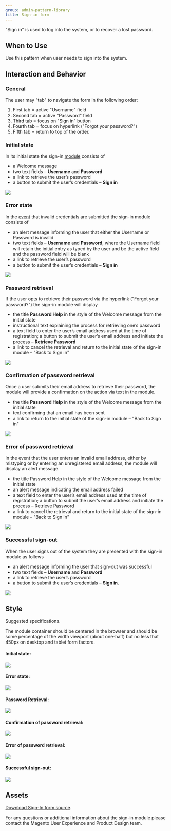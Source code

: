 ```yaml
---
group: admin-pattern-library
title: Sign-in form
---
```

"Sign in" is used to log into the system, or to recover a lost password.

## When to Use

Use this pattern when user needs to sign into the system.

## Interaction and Behavior

### General

The user may "tab" to navigate the form in the following order:

1. First tab = active "Username" field
2. Second tab = active "Password" field
3. Third tab = focus on "Sign in" button
4. Fourth tab = focus on hyperlink ("Forgot your password?")
5. Fifth tab = return to top of the order.

### Initial state

In its initial state the sign-in [module](https://glossary.magento.com/module) consists of

* a Welcome message
* two text fields – **Username** and **Password**
* a link to retrieve the user’s password
* a button to submit the user’s credentials – **Sign in**

![](img/Sign-in_initial.png)

### Error state

In the [event](https://glossary.magento.com/event) that invalid credentials are submitted the sign-in module consists of

* an alert message informing the user that either the Username or Password is invalid
* two text fields – **Username** and **Password**, where the Username field will retain the initial entry as typed by the user and be the active field and the password field will be blank
* a link to retrieve the user’s password
* a button to submit the user’s credentials – **Sign in**

![](img/Sign-in_error.png)

### Password retrieval

If the user opts to retrieve their password via the hyperlink ("Forgot your password?") the sign-in module will display

* the title **Password Help** in the style of the Welcome message from the initial state
* instructional text explaining the process for retrieving one’s password
* a text field to enter the user’s email address used at the time of registration; a button to submit the user’s email address and initiate the process – **Retrieve Password**
* a link to cancel the retrieval and return to the initial state of the sign-in module – "Back to Sign in"

![](img/Sign-in_password-retrieval.png)

### Confirmation of password retrieval

Once a user submits their email address to retrieve their password, the module will provide a confirmation on the action via text in the module.

* the title **Password Help** in the style of the Welcome message from the initial state
* text confirming that an email has been sent
* a link to return to the initial state of the sign-in module – "Back to Sign in"

![](img/Sign-in_password-retrieval_confirmation.png)

### Error of password retrieval

In the event that the user enters an invalid email address, either by mistyping or by entering an unregistered email address, the module will display an alert message.

* the title Password Help in the style of the Welcome message from the initial state
* an alert message indicating the email address failed
* a text field to enter the user’s email address used at the time of registration; a button to submit the user’s email address and initiate the process – Retrieve Password
* a link to cancel the retrieval and return to the initial state of the sign-in module – "Back to Sign in"

![](img/Sign-in_password-retrieval_error.png)

### Successful sign-out

When the user signs out of the system they are presented with the sign-in module as follows

* an alert message informing the user that sign-out was successful
* two text fields – **Username** and **Password**
* a link to retrieve the user’s password
* a button to submit the user’s credentials – **Sign in**.

![](img/Sign-in_successful-signout.png)

## Style

Suggested specifications.

The module container should be centered in the browser and should be some percentage of the width viewport (about one-half) but no less that 450px on desktop and tablet form factors.

#### Initial state:

![](img/specs/Sign-in_initial-SPECS.png)

#### Error state:

![](img/specs/Sign-in_error-SPECS.png)

#### Password Retrieval:

![](img/specs/Sign-in_password-retrieval_SPECS.png)

#### Confirmation of password retrieval:

![](img/specs/Sign-in_password-retrieval_confirmation-SPECS.png)

#### Error of password retrieval:

![](img/specs/Sign-in_password-retrieval_error-SPECS.png)

#### Successful sign-out:

![](img/specs/Sign-in_successful-signout-SPECS.png)

## Assets

[Download Sign-In form source](src/magento-sign-in.psd).

For any questions or additional information about the sign-in module please contact the Magento User Experience and Product Design team.
